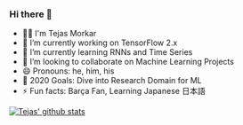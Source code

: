 ### Hi there 👋

- 👦🏼 I'm Tejas Morkar
- 🔭 I’m currently working on TensorFlow 2.x
- 🌱 I’m currently learning RNNs and Time Series
- 👯 I’m looking to collaborate on Machine Learning Projects
- 😄 Pronouns: he, him, his
- 🥅 2020 Goals: Dive into Research Domain for ML
- ⚡ Fun facts: Barça Fan, Learning Japanese 日本語

[![Tejas' github stats](https://github-readme-stats.vercel.app/api?username=tejasmorkar)](https://github.com/anuraghazra/github-readme-stats)
